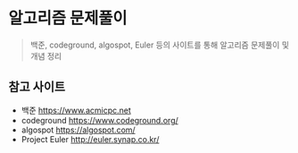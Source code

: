 알고리즘 문제풀이
============
>백준, codeground, algospot, Euler 등의 사이트를 통해 알고리즘 문제풀이 및 개념 정리

참고 사이트
-------------
* 백준 <https://www.acmicpc.net>
* codeground <https://www.codeground.org/>
* algospot <https://algospot.com/>
* Project Euler <http://euler.synap.co.kr/>